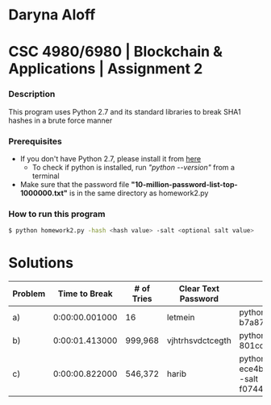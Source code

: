# Daryna Aloff
# CSC 4980/6980 | Blockchain & Applications | Assignment 2
### Description
This program uses Python 2.7 and its standard libraries to break SHA1 hashes in a brute force manner

### Prerequisites
* If you don't have Python 2.7, please install it from [here](https://www.python.org/download/releases/2.7/)
    * To check if python is installed, run *"python --version"* from a terminal
* Make sure that the password file **"10-million-password-list-top-1000000.txt"** is in the same directory as homework2.py

### How to run this program
```sh
$ python homework2.py -hash <hash value> -salt <optional salt value>
```
# Solutions
| Problem | Time to Break    | # of Tries | Clear Text Password | Program arguments |
|---------|------------------|------------|---------------------|-------------------|
| a)      | 0:00:00.001000   | 16         | letmein             | python homework2.py -hash b7a875fc1ea228b9061041b7cec4bd3c52ab3ce3|
| b)      | 0:00:01.413000   | 999,968    | vjhtrhsvdctcegth    | python homework2.py -hash 801cdea58224c921c21fd2b183ff28ffa910ce31|
| c)      | 0:00:00.822000   | 546,372    | harib               | python homework2.py -hash ece4bb07f2580ed8b39aa52b7f7f918e43033ea1 -salt f0744d60dd500c92c0d37c16174cc58d3c4bdd8e|



